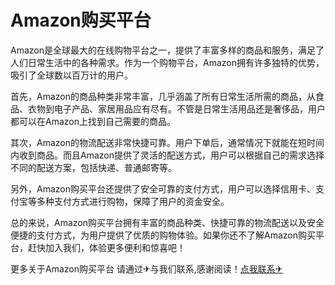 # Amazon购买平台

Amazon是全球最大的在线购物平台之一，提供了丰富多样的商品和服务，满足了人们日常生活中的各种需求。作为一个购物平台，Amazon拥有许多独特的优势，吸引了全球数以百万计的用户。

首先，Amazon的商品种类非常丰富，几乎涵盖了所有日常生活所需的商品，从食品、衣物到电子产品、家居用品应有尽有。不管是日常生活用品还是奢侈品，用户都可以在Amazon上找到自己需要的商品。

其次，Amazon的物流配送非常快捷可靠。用户下单后，通常情况下就能在短时间内收到商品。而且Amazon提供了灵活的配送方式，用户可以根据自己的需求选择不同的配送方案，包括快递、普通邮寄等。

另外，Amazon购买平台还提供了安全可靠的支付方式，用户可以选择信用卡、支付宝等多种支付方式进行购物，保障了用户的资金安全。

总的来说，Amazon购买平台拥有丰富的商品种类、快捷可靠的物流配送以及安全便捷的支付方式，为用户提供了优质的购物体验。如果你还不了解Amazon购买平台，赶快加入我们，体验更多便利和惊喜吧！

更多关于Amazon购买平台 请通过✈与我们联系,感谢阅读！[点我联系✈](https://in.G208.com)